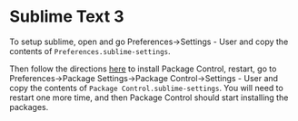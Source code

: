 Sublime Text 3
==============

To setup sublime, open and go Preferences->Settings - User and copy the contents of `Preferences.sublime-settings`.

Then follow the directions [here](https://packagecontrol.io/installation) to install Package Control, restart, go to Preferences->Package Settings->Package Control->Settings - User and copy the contents of `Package Control.sublime-settings`. You will need to restart one more time, and then Package Control should start installing the packages.
